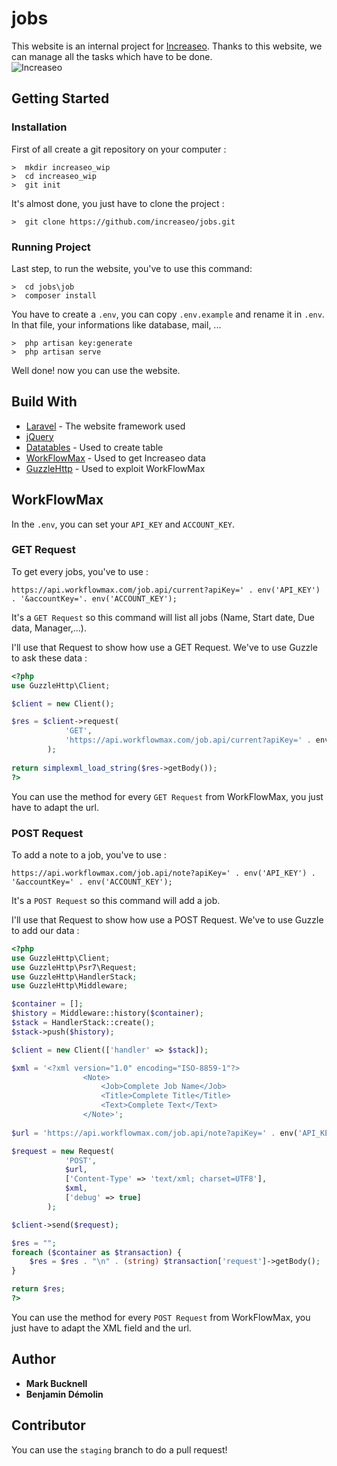 # jobs

This website is an internal project for [Increaseo](https://www.increaseo.com/). 
Thanks to this website, we can manage all the tasks which have to be done.<br>
![Increaseo](https://media.licdn.com/dms/image/C510BAQHhgvihBsFNjA/company-logo_200_200/0?e=2159024400&v=beta&t=MkOLX3NblHZ5BcWoda_UK2SzAWsy6P1xPLrz11hfEqg)


## Getting Started


### Installation

First of all create a git repository on your computer : 
``` 
>  mkdir increaseo_wip
>  cd increaseo_wip
>  git init
```

It's almost done, you just have to clone the project : 
```
>  git clone https://github.com/increaseo/jobs.git
```


### Running Project

Last step, to run the website, you've to use this command:
```
>  cd jobs\job
>  composer install
```
You have to create a ``.env``, you can copy ``.env.example`` and rename it in ``.env``. In that file, your informations like database, mail, ...
```
>  php artisan key:generate
>  php artisan serve
```
Well done! now you can use the website.


## Build With
* [Laravel](https://laravel.com/) - The website framework used
* [jQuery](https://jquery.com/)
* [Datatables](https://datatables.net/reference/option/) - Used to create table
* [WorkFlowMax](https://www.workflowmax.com/api/overview) - Used to get Increaseo data
* [GuzzleHttp](http://docs.guzzlephp.org/en/stable/) - Used to exploit WorkFlowMax


## WorkFlowMax 

In the ``.env``, you can set your ``API_KEY`` and ``ACCOUNT_KEY``.

### GET Request
To get every jobs, you've to use :
```
https://api.workflowmax.com/job.api/current?apiKey=' . env('API_KEY') . '&accountKey='. env('ACCOUNT_KEY');
```
It's a ``GET Request`` so this command will list all jobs (Name, Start date, Due data, Manager,...). <br>

I'll use that Request to show how use a GET Request. We've to use Guzzle to ask these data : 
```php
<?php
use GuzzleHttp\Client;

$client = new Client();

$res = $client->request(
            'GET',
            'https://api.workflowmax.com/job.api/current?apiKey=' . env('API_KEY') . '&accountKey='. env('ACCOUNT_KEY')
        );
        
return simplexml_load_string($res->getBody());  
?>
```

You can use the method for every ``GET Request`` from WorkFlowMax, you just have to adapt the url.


### POST Request
To add a note to a job, you've to use :
```
https://api.workflowmax.com/job.api/note?apiKey=' . env('API_KEY') . '&accountKey=' . env('ACCOUNT_KEY');
```
It's a ``POST Request`` so this command will add a job. <br>

I'll use that Request to show how use a POST Request. We've to use Guzzle to add our data : 
```php
<?php
use GuzzleHttp\Client;
use GuzzleHttp\Psr7\Request;
use GuzzleHttp\HandlerStack;
use GuzzleHttp\Middleware;

$container = [];
$history = Middleware::history($container);
$stack = HandlerStack::create();
$stack->push($history);

$client = new Client(['handler' => $stack]);

$xml = '<?xml version="1.0" encoding="ISO-8859-1"?>
                <Note>
                    <Job>Complete Job Name</Job>
                    <Title>Complete Title</Title>
                    <Text>Complete Text</Text>
                </Note>';
                
$url = 'https://api.workflowmax.com/job.api/note?apiKey=' . env('API_KEY') . '&accountKey=' . env('ACCOUNT_KEY');

$request = new Request(
            'POST',
            $url,
            ['Content-Type' => 'text/xml; charset=UTF8'],
            $xml,
            ['debug' => true]
        );

$client->send($request);

$res = "";
foreach ($container as $transaction) {
    $res = $res . "\n" . (string) $transaction['request']->getBody();
}

return $res;
?>
```
You can use the method for every ``POST Request`` from WorkFlowMax, you just have to adapt the XML field and the url.


## Author
* **Mark Bucknell** 
* **Benjamin Démolin**


## Contributor
You can use the `staging` branch to do a pull request!